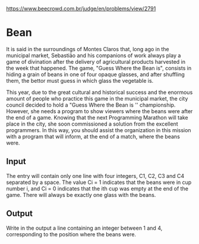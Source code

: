 https://www.beecrowd.com.br/judge/en/problems/view/2791

# Bean

It is said in the surroundings of Montes Claros that, long ago in the
municipal market, Sebastião and his companions of work always play a game of
divination after the delivery of agricultural products harvested in the week
that happened. The game, "Guess Where the Bean is", consists in hiding a
grain of beans in one of four opaque glasses, and after shuffling them, the
bettor must guess in which glass the vegetable is.

This year, due to the great cultural and historical success and the enormous
amount of people who practice this game in the municipal market, the city
council decided to hold a "Guess Where the Bean is '' championship. However,
she needs a program to show viewers where the beans were after the end of a
game. Knowing that the next Programming Marathon will take place in the city,
she soon commissioned a solution from the excellent programmers. In this way,
you should assist the organization in this mission with a program that will
inform, at the end of a match, where the beans were.

## Input

The entry will contain only one line with four integers, C1, C2, C3 and C4
separated by a space. The value Ci = 1 indicates that the beans were in cup
number i, and Ci = 0 indicates that the ith cup was empty at the end of the
game. There will always be exactly one glass with the beans.

## Output

Write in the output a line containing an integer between 1 and 4,
corresponding to the position where the beans were.
